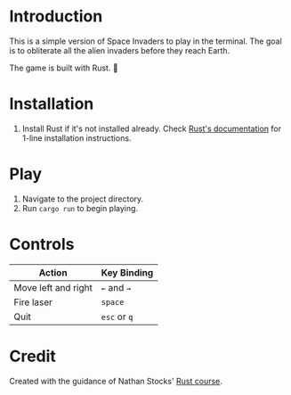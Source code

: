 # Introduction

This is a simple version of Space Invaders to play in the terminal. The goal is to obliterate all the alien invaders
before they reach Earth.

The game is built with Rust. 🦀

# Installation

1. Install Rust if it's not installed already. Check [Rust's documentation](https://www.rust-lang.org/tools/install) for
   1-line installation instructions.

# Play

1. Navigate to the project directory.
2. Run `cargo run` to begin playing.

# Controls

| Action              | Key Binding |
|---------------------|-------------|
| Move left and right | `←` and `→` |
| Fire laser          | `space`     |
| Quit                | `esc` or `q` |

# Credit

Created with the guidance of Nathan Stocks' [Rust course](https://www.udemy.com/course/ultimate-rust-crash-course).